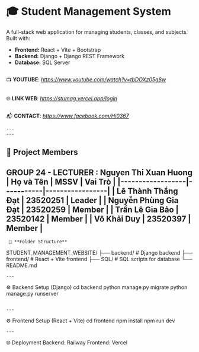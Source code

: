 # 🎓 Student Management System

A full-stack web application for managing students, classes, and subjects. Built with:

- **Frontend:** React + Vite + Bootstrap
- **Backend:** Django + Django REST Framework
- **Database:** SQL Server
  ```
  ```
📺 **YOUTUBE**: _https://www.youtube.com/watch?v=tbDOXz05g8w_
```
```
🌐 **LINK WEB**: _https://stumag.vercel.app/login_
```
```
📬 **CONTACT**: _https://www.facebook.com/Hi0367_
```
---
---
```
## 👥 Project Members
GROUP 24 - LECTURER : Nguyen Thi Xuan Huong
| Họ và Tên       | MSSV      | Vai Trò         |
|------------------|-----------|-----------------|
|    Lê Thành Thắng Đạt      | 23520251    | Leader |
|    Nguyễn Phùng Gia Đạt    | 23520259    | Member |
|    Trần Lê Gia Bảo         | 23520142    | Member |
|    Võ Khải Duy             | 23520397    | Member |
---

```
 📂 **Folder Structure**
```
STUDENT_MANAGEMENT_WEBSITE/
├── backend/ # Django backend
├── frontend/ # React + Vite frontend
├── SQL/ # SQL scripts for database
└── README.md 
```
---
```
⚙️ Backend Setup (Django)
cd backend
python manage.py migrate
python manage.py runserver
```

---
```
⚙️ Frontend Setup (React + Vite)
cd frontend
npm install
npm run dev
```
---
```
🌐 Deployment
Backend: Railway
Frontend: Vercel
```

